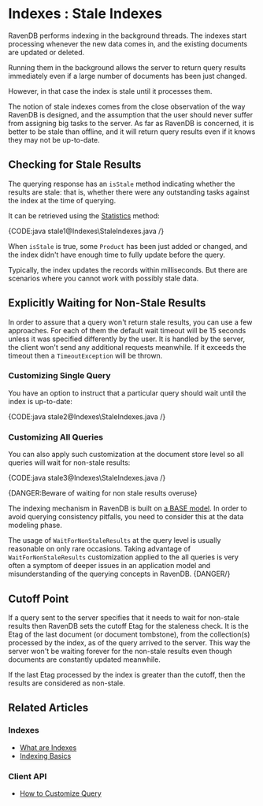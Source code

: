 # Indexes : Stale Indexes

RavenDB performs indexing in the background threads. The indexes start processing whenever the new data comes in, and the existing documents are updated or deleted.

Running them in the background allows the server to return query results immediately even if a large number of documents has been just changed.

However, in that case the index is stale until it processes them. 

The notion of stale indexes comes from the close observation of the way RavenDB is designed, and the assumption that the user should never suffer from assigning big tasks to
the server. As far as RavenDB is concerned, it is better to be stale than offline, and it will return query results even if it knows they may not be up-to-date.

## Checking for Stale Results

The querying response has an `isStale` method indicating whether the results are stale: that is, whether there were any outstanding tasks against the index at the time of querying.

It can be retrieved using the [Statistics](../client-api/session/querying/how-to-get-query-statistics) method:

{CODE:java stale1@Indexes\StaleIndexes.java /}

When `isStale` is true, some `Product` has been just added or changed, and the index didn't have enough time to fully update before the query.

Typically, the index updates the records within milliseconds. But there are scenarios where you cannot work with possibly stale data.

## Explicitly Waiting for Non-Stale Results

In order to assure that a query won't return stale results, you can use a few approaches. For each of them the default wait timeout will be 15 seconds unless it was specified
differently by the user. It is handled by the server, the client won't send any additional requests meanwhile. If it exceeds the timeout then a `TimeoutException` will be thrown.

### Customizing Single Query

You have an option to instruct that a particular query should wait until the index is up-to-date:

{CODE:java stale2@Indexes\StaleIndexes.java /}

### Customizing All Queries

You can also apply such customization at the document store level so all queries will wait for non-stale results:

{CODE:java stale3@Indexes\StaleIndexes.java /}

<!-- TODO
### Waiting for Documents Stored in Session

If you need to ensure the indexes process, the documents stored in the current session before `saveChanges` returns, you can use:

{CODE:java stale4@Indexes\StaleIndexes.java /}

It will wait for the indexes to catch up with the just saved changes. You can control the behavior and specify indexes you want to wait for using the optional 
parameters in the following example:

{CODE:java stale5@Indexes\StaleIndexes.java /}

The default parameters are:

  - timeout - null (will wait 15 seconds),
  - throwOnTimeout - false,
  - indexes - null (will wait for all indexes impacted by the changes made in the session)
  
 -->

{DANGER:Beware of waiting for non stale results overuse}

The indexing mechanism in RavenDB is built on [a BASE model](../client-api/faq/transaction-support#base-for-query-operations). 
In order to avoid querying consistency pitfalls, you need to consider this at the data modeling phase.

The usage of `WaitForNonStaleResults` at the query level is usually reasonable on only rare occasions. 
Taking advantage of `WaitForNonStaleResults` customization applied to the all queries is very often a symptom of deeper issues in an application model and 
misunderstanding of the querying concepts in RavenDB. 
{DANGER/}


## Cutoff Point

If a query sent to the server specifies that it needs to wait for non-stale results then RavenDB sets the cutoff Etag for the staleness check.
It is the Etag of the last document (or document tombstone), from the collection(s) processed by the index, as of the query arrived to the server.
This way the server won't be waiting forever for the non-stale results even though documents are constantly updated meanwhile.

If the last Etag processed by the index is greater than the cutoff, then the results are considered as non-stale.

## Related Articles

### Indexes

- [What are Indexes](../indexes/what-are-indexes)
- [Indexing Basics](../indexes/indexing-basics)

### Client API

- [How to Customize Query](../client-api/session/querying/how-to-customize-query)
